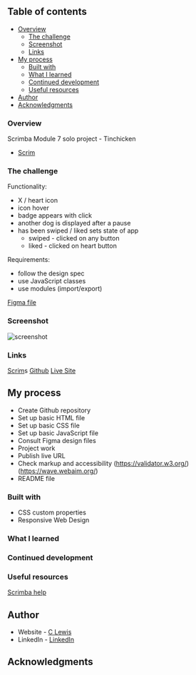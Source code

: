 
 ## Table of contents

- [Overview](#overview)
  - [The challenge](#the-challenge)
  - [Screenshot](#screenshot)
  - [Links](#links)
- [My process](#my-process)
  - [Built with](#built-with)
  - [What I learned](#what-i-learned)
  - [Continued development](#continued-development)
  - [Useful resources](#useful-resources)
- [Author](#author)
- [Acknowledgments](#acknowledgments)


### Overview

Scrimba Module 7 solo project - Tinchicken
- [Scrim](https://scrimba.com/learn/frontend/solo-project-tindog-co0e64371a0120af20b5f91e9)


### The challenge

Functionality:
- X / heart icon
- icon hover
- badge appears with click
- another dog is displayed after a pause
- has been swiped / liked sets state of app
  - swiped - clicked on any button
  - liked - clicked on heart button

Requirements:
- follow the design spec
- use JavaScript classes
- use modules (import/export)

[Figma file](https://www.figma.com/file/9jK3qWoOLowFk6XqO6t91g/Tinder-for-Dogs-(Copy)?type=design&node-id=0-1&t=XhKDy9p7DWdVW2j8-0)

### Screenshot

![screenshot](#)

### Links

[Scrim](https://scrimba.com/scrim/co92042e9b1c5b6d38428afea)s
[Github](https://github.com/casserole27/tinchicken)
[Live Site](#)

## My process

- Create Github repository
- Set up basic HTML file 
- Set up basic CSS file
- Set up basic JavaScript file
- Consult Figma design files
- Project work
- Publish live URL
- Check markup and accessibility
(https://validator.w3.org/)
(https://wave.webaim.org/)
- README file

### Built with

- CSS custom properties
- Responsive Web Design

### What I learned


### Continued development


### Useful resources

[Scrimba help](https://projects.scrimba.com/tindog)


## Author

- Website - [C Lewis](https://www.clewisdev.com)
- LinkedIn - [LinkedIn](https://www.linkedin.com/in/clewisdev/)


## Acknowledgments





